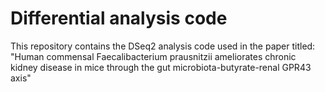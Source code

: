 # Differential analysis code

This repository contains the DSeq2 analysis code used in the paper titled: "Human commensal Faecalibacterium prausnitzii ameliorates chronic kidney disease in mice through the gut microbiota-butyrate-renal GPR43 axis"
